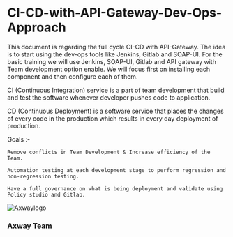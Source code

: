 # CI-CD-with-API-Gateway-Dev-Ops-Approach


This document is regarding the full cycle CI-CD with API-Gateway. The idea is to start using the dev-ops tools like Jenkins, Gitlab and SOAP-UI. For the basic training we will use Jenkins, SOAP-UI, Gitlab and API gateway with Team development option enable. We will focus first on installing each component and then configure each of them.

CI (Continuous Integration) service is a part of team development that build and test the software whenever developer pushes code to application. 

CD (Continuous Deployment) is a software service that places the changes of every code in the production which results in every day deployment of production.


Goals :-

	Remove conflicts in Team Development & Increase efficiency of the Team.

	Automation testing at each development stage to perform regression and non-regression testing.
	
	Have a full governance on what is being deployment and validate using Policy studio and Gitlab.
	




![Axwaylogo]( https://github.com/Axway-API-Management/Common/blob/master/img/AxwayLogoSmall.png ) 

### Axway Team
